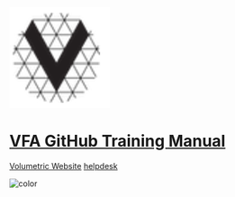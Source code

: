 ![logo](./img/vfa_logo.PNG ':no-zoom')

# [VFA GitHub Training Manual](01_creating_an_account.md)

[Volumetric Website](https://www.volumetricformat.org/)
[helpdesk](mailto:helpdesk@volumetricformat.org)

![color](#f0f0f0)

